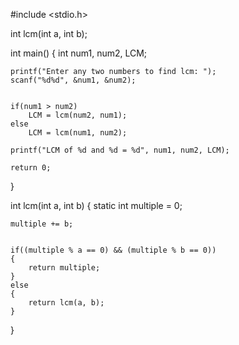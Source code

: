 #include <stdio.h>



int lcm(int a, int b);


int main()
{
    int num1, num2, LCM;

   
    printf("Enter any two numbers to find lcm: ");
    scanf("%d%d", &num1, &num2);

   
    if(num1 > num2)
        LCM = lcm(num2, num1);
    else
        LCM = lcm(num1, num2);

    printf("LCM of %d and %d = %d", num1, num2, LCM);

    return 0;
}



int lcm(int a, int b)
{
    static int multiple = 0;

   
    multiple += b;

    
    if((multiple % a == 0) && (multiple % b == 0))
    {
        return multiple;
    }
    else
    {
        return lcm(a, b);
    }
}
